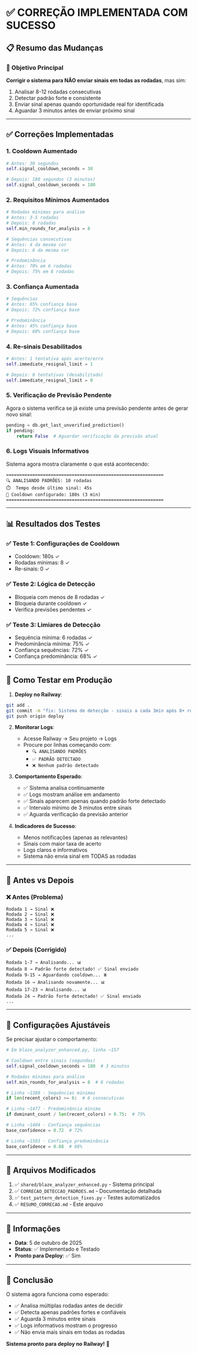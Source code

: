 # ✅ CORREÇÃO IMPLEMENTADA COM SUCESSO

## 📋 Resumo das Mudanças

### 🎯 Objetivo Principal

**Corrigir o sistema para NÃO enviar sinais em todas as rodadas**, mas sim:

1. Analisar 8-12 rodadas consecutivas
2. Detectar padrão forte e consistente
3. Enviar sinal apenas quando oportunidade real for identificada
4. Aguardar 3 minutos antes de enviar próximo sinal

---

## ✅ Correções Implementadas

### 1. **Cooldown Aumentado**

```python
# Antes: 30 segundos
self.signal_cooldown_seconds = 30

# Depois: 180 segundos (3 minutos)
self.signal_cooldown_seconds = 180
```

### 2. **Requisitos Mínimos Aumentados**

```python
# Rodadas mínimas para análise
# Antes: 3-5 rodadas
# Depois: 8 rodadas
self.min_rounds_for_analysis = 8

# Sequências consecutivas
# Antes: 4 da mesma cor
# Depois: 6 da mesma cor

# Predominância
# Antes: 70% em 6 rodadas
# Depois: 75% em 8 rodadas
```

### 3. **Confiança Aumentada**

```python
# Sequências
# Antes: 65% confiança base
# Depois: 72% confiança base

# Predominância
# Antes: 45% confiança base
# Depois: 68% confiança base
```

### 4. **Re-sinais Desabilitados**

```python
# Antes: 1 tentativa após acerto/erro
self.immediate_resignal_limit = 1

# Depois: 0 tentativas (desabilitado)
self.immediate_resignal_limit = 0
```

### 5. **Verificação de Previsão Pendente**

Agora o sistema verifica se já existe uma previsão pendente antes de gerar novo sinal:

```python
pending = db.get_last_unverified_prediction()
if pending:
    return False  # Aguardar verificação da previsão atual
```

### 6. **Logs Visuais Informativos**

Sistema agora mostra claramente o que está acontecendo:

```
============================================================
🔍 ANALISANDO PADRÕES: 10 rodadas
⏱️  Tempo desde último sinal: 45s
🎯 Cooldown configurado: 180s (3 min)
============================================================
```

---

## 📊 Resultados dos Testes

### ✅ Teste 1: Configurações de Cooldown

- Cooldown: 180s ✓
- Rodadas mínimas: 8 ✓
- Re-sinais: 0 ✓

### ✅ Teste 2: Lógica de Detecção

- Bloqueia com menos de 8 rodadas ✓
- Bloqueia durante cooldown ✓
- Verifica previsões pendentes ✓

### ✅ Teste 3: Limiares de Detecção

- Sequência mínima: 6 rodadas ✓
- Predominância mínima: 75% ✓
- Confiança sequências: 72% ✓
- Confiança predominância: 68% ✓

---

## 🚀 Como Testar em Produção

1. **Deploy no Railway**:

```bash
git add .
git commit -m "fix: Sistema de detecção - sinais a cada 3min após 8+ rodadas"
git push origin deploy
```

2. **Monitorar Logs**:

   - Acesse Railway → Seu projeto → Logs
   - Procure por linhas começando com:
     - `🔍 ANALISANDO PADRÕES`
     - `✅ PADRÃO DETECTADO`
     - `❌ Nenhum padrão detectado`

3. **Comportamento Esperado**:

   - ✅ Sistema analisa continuamente
   - ✅ Logs mostram análise em andamento
   - ✅ Sinais aparecem apenas quando padrão forte detectado
   - ✅ Intervalo mínimo de 3 minutos entre sinais
   - ✅ Aguarda verificação da previsão anterior

4. **Indicadores de Sucesso**:
   - Menos notificações (apenas as relevantes)
   - Sinais com maior taxa de acerto
   - Logs claros e informativos
   - Sistema não envia sinal em TODAS as rodadas

---

## 🎯 Antes vs Depois

### ❌ Antes (Problema)

```
Rodada 1 → Sinal ❌
Rodada 2 → Sinal ❌
Rodada 3 → Sinal ❌
Rodada 4 → Sinal ❌
Rodada 5 → Sinal ❌
...
```

### ✅ Depois (Corrigido)

```
Rodada 1-7 → Analisando... 📊
Rodada 8 → Padrão forte detectado! ✅ Sinal enviado
Rodada 9-15 → Aguardando cooldown... ⏸️
Rodada 16 → Analisando novamente... 📊
Rodada 17-23 → Analisando... 📊
Rodada 24 → Padrão forte detectado! ✅ Sinal enviado
...
```

---

## 📝 Configurações Ajustáveis

Se precisar ajustar o comportamento:

```python
# Em blaze_analyzer_enhanced.py, linha ~157

# Cooldown entre sinais (segundos)
self.signal_cooldown_seconds = 180  # 3 minutos

# Rodadas mínimas para análise
self.min_rounds_for_analysis = 8  # 8 rodadas

# Linha ~1388 - Sequências mínimas
if len(recent_colors) >= 6:  # 6 consecutivas

# Linha ~1477 - Predominância mínima
if dominant_count / len(recent_colors) > 0.75:  # 75%

# Linha ~1404 - Confiança sequências
base_confidence = 0.72  # 72%

# Linha ~1503 - Confiança predominância
base_confidence = 0.68  # 68%
```

---

## 🔧 Arquivos Modificados

1. ✅ `shared/blaze_analyzer_enhanced.py` - Sistema principal
2. ✅ `CORRECAO_DETECCAO_PADROES.md` - Documentação detalhada
3. ✅ `test_pattern_detection_fixes.py` - Testes automatizados
4. ✅ `RESUMO_CORRECAO.md` - Este arquivo

---

## 📅 Informações

- **Data**: 5 de outubro de 2025
- **Status**: ✅ Implementado e Testado
- **Pronto para Deploy**: ✅ Sim

---

## 🎉 Conclusão

O sistema agora funciona como esperado:

- ✅ Analisa múltiplas rodadas antes de decidir
- ✅ Detecta apenas padrões fortes e confiáveis
- ✅ Aguarda 3 minutos entre sinais
- ✅ Logs informativos mostram o progresso
- ✅ Não envia mais sinais em todas as rodadas

**Sistema pronto para deploy no Railway!** 🚀
